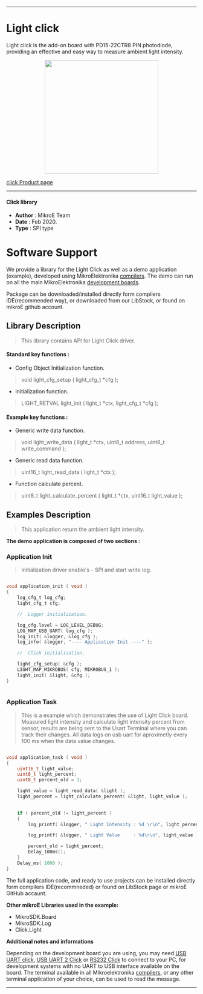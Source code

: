 
---
# Light click

Light click is the add-on board with PD15-22CTR8 PIN photodiode, providing an effective and easy way to measure ambient light intensity.

<p align="center">
  <img src="https://download.mikroe.com/images/click_for_ide/light_click.png" height=300px>
</p>

[click Product page](<https://www.mikroe.com/light-click>)

---


#### Click library 

- **Author**        : MikroE Team
- **Date**          : Feb 2020.
- **Type**          : SPI type


# Software Support

We provide a library for the Light Click 
as well as a demo application (example), developed using MikroElektronika 
[compilers](https://shop.mikroe.com/compilers). 
The demo can run on all the main MikroElektronika [development boards](https://shop.mikroe.com/development-boards).

Package can be downloaded/installed directly form compilers IDE(recommended way), or downloaded from our LibStock, or found on mikroE github account. 

## Library Description

> This library contains API for Light Click driver.

#### Standard key functions :

- Config Object Initialization function.
> void light_cfg_setup ( light_cfg_t *cfg ); 
 
- Initialization function.
> LIGHT_RETVAL light_init ( light_t *ctx, light_cfg_t *cfg );



#### Example key functions :

- Generic write data function.
> void light_write_data ( light_t *ctx, uint8_t address, uint8_t write_command );
 
- Generic read data function.
> uint16_t light_read_data ( light_t *ctx );

- Function calculate percent.
> uint8_t light_calculate_percent ( light_t *ctx, uint16_t light_value );

## Examples Description

> This application return the ambient light intensity.

**The demo application is composed of two sections :**

### Application Init 

> Initialization driver enable's - SPI and start write log.

```c

void application_init ( void )
{
    log_cfg_t log_cfg;
    light_cfg_t cfg;

    //  Logger initialization.

    log_cfg.level = LOG_LEVEL_DEBUG;
    LOG_MAP_USB_UART( log_cfg );
    log_init( &logger, &log_cfg );
    log_info( &logger, "---- Application Init ----" );

    //  Click initialization.

    light_cfg_setup( &cfg );
    LIGHT_MAP_MIKROBUS( cfg, MIKROBUS_1 );
    light_init( &light, &cfg );
}
  
```

### Application Task

> This is a example which demonstrates the use of Light Click board. Measured light intensity and calculate light intensity percent from sensor, results are being sent to the Usart Terminal where you can track their changes. All data logs on usb uart for aproximetly every 100 ms when the data value changes.

```c

void application_task ( void )
{
    uint16_t light_value;
    uint8_t light_percent;
    uint8_t percent_old = 1;

    light_value = light_read_data( &light );
    light_percent = light_calculate_percent( &light, light_value );
    

    if ( percent_old != light_percent )
    {
        log_printf( &logger, " Light Intensity : %d \r\n", light_percent );

        log_printf( &logger, " Light Value     : %d\r\n", light_value );

        percent_old = light_percent;
        Delay_100ms();
    }
    Delay_ms( 1000 );
}  

```


The full application code, and ready to use projects can be  installed directly form compilers IDE(recommneded) or found on LibStock page or mikroE GitHub accaunt.

**Other mikroE Libraries used in the example:** 

- MikroSDK.Board
- MikroSDK.Log
- Click.Light

**Additional notes and informations**

Depending on the development board you are using, you may need 
[USB UART click](https://shop.mikroe.com/usb-uart-click), 
[USB UART 2 Click](https://shop.mikroe.com/usb-uart-2-click) or 
[RS232 Click](https://shop.mikroe.com/rs232-click) to connect to your PC, for 
development systems with no UART to USB interface available on the board. The 
terminal available in all Mikroelektronika 
[compilers](https://shop.mikroe.com/compilers), or any other terminal application 
of your choice, can be used to read the message.



---
